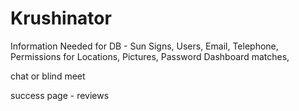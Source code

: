 # Krushinator


Information Needed for DB - Sun Signs, Users, Email, Telephone, Permissions for Locations, Pictures, Password Dashboard matches, 


chat or blind meet

success page - reviews